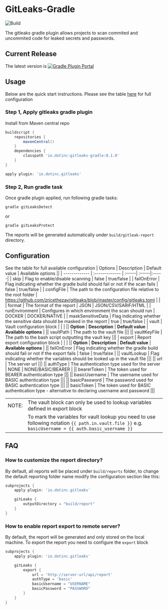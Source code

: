 GitLeaks-Gradle
=========

![Build](https://github.com/bulivlad/gitleaks-gradle/workflows/Build/badge.svg)

The gitleaks gradle plugin allows projects to scan commited and uncommited code for leaked secrets and passwords.

## Current Release
The latest version is
[![Gradle Plugin Portal](https://img.shields.io/maven-metadata/v/https/plugins.gradle.org/m2/io/dotinc/gitleaks/io.dotinc.gitleaks.gradle.plugin/maven-metadata.xml.svg?colorB=007ec6&label=gradle-plugin)](https://plugins.gradle.org/plugin/io.dotinc.gitleaks)

## Usage
Below are the quick start instructions. Please see the table [here](https://github.com/bulivlad/gitleaks-gradle#configuration) for full configuration

### Step 1, Apply gitleaks gradle plugin

Install from Maven central repo

```groovy
buildscript {
    repositories {
        mavenCentral()
    }
    dependencies {
        classpath 'io.dotinc:gitleaks-gradle:0.1.0'
    }
}

apply plugin: 'io.dotinc.gitleaks'
```

### Step 2, Run gradle task

Once gradle plugin applied, run following gradle tasks:

```
gradle gitLeaksDetect
```
or
```
gradle gitLeaksProtect
```

The reports will be generated automatically under `build/gitleak-report` directory.

## Configuration
See the table for full available configuration
| Options | Description | Default value | Available options ||
| ------------- | :------------- | :-----| :-----|:-----|
| skip | Flag to enable/disable scanning | false | true/false |
| failOnError | Flag indicating whether the gradle build should fail or not if the scan fails | false | true/false |
| configFile | The path to the configuration file relative to the root folder | https://github.com/zricethezav/gitleaks/blob/master/config/gitleaks.toml | |
| format | The format of the report | JSON | JSON/CSV/SARIF/HTML |
| runEnvironment | Configures in which environment the scan should run | DOCKER | DOCKER/NATIVE |
| maskSensitiveData | Flag indicating whether the sensitive data should be masked in the report | true | true/false |
| vault | Vault configuration block | | |
|| **Option** | **Description** | **Default value** | **Available options** |
|| vaultPath | The path to the vault file |||
|| vaultKeyFile | The path to the bash script outputting the vault key |||
| export | Report export configuration block | | |
|| **Option** | **Description** | **Default value** | **Available options** |
|| failOnError | Flag indicating whether the gradle build should fail or not if the export fails | false | true/false |
|| vaultLookup | Flag indicating whether the variables should be looked up in the vault file |||
|| url | The server url |||
|| authType | The authentication type used for the server | NONE | NONE/BASIC/BEARER |
|| bearerToken | The token used for BEARER authentication type |||
|| basicUsername | The username used for BASIC authentication type |||
|| basicPassword | The password used for BASIC authentication type |||
|| basicToken | The token used for BASIC authentication type - alternative to declaring username and password |||

| |  |
| --- | --- |
| NOTE:  | The vault block can only be used to lookup variables defined in export block |
| | To mark the variables for vault lookup you need to use following notation `{{ path.in.vault.file }}` e.g. ```basicUsername = {{ auth.basic_username }}```|


## FAQ

### How to customize the report directory?

By default, all reports will be placed under `build/reports` folder, to change the default reporting folder name modify the configuration section like this:

```groovy
subprojects {
    apply plugin: 'io.dotinc.gitleaks'

    gitLeaks {
        outputDirectory = "build/report"
    }
}
```

### How to enable report export to remote server?

By default, the report will be generated and only stored on the local machine. To export the report you need to configure the `export` block

```groovy
subprojects {
    apply plugin: 'io.dotinc.gitleaks'

    gitLeaks {
        export {
            url = 'http://server-url/api/report'
            authType = 'basic'
            basicUsername = "USERNAME"
            basicPassword = "PASSWORD"
        }
    }
}
```